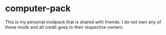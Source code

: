 computer-pack
=============

This is my personal modpack that is shared with friends. I do not own any of these mods and all credit goes to their respective owners.
